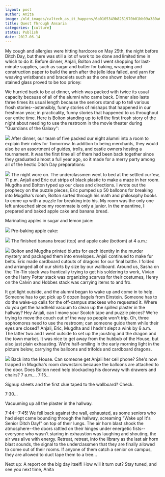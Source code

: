 ```yaml
---
layout: post
author: Anita
image: /old_images/caltech_as_it_happens/6a0105349b8251970b01bb09a380a6970d.jpg
title: Quest Through Amsaria
categories: [culture]
status: Publish
date: 2017-06-14
---
```


My cough and allergies were hitting hardcore on May 25th, the night before Ditch Day, but there was still a lot of work to be done and limited time in which to do it. Before dinner, Anjali, Bolton and I went shopping for last-minute supplies, such as sugar and butter for baking, wrapping and construction paper to build the arch after the jello idea failed, and yarn for weaving wristbands and bracelets such as the one shown below after stained glass proved to be too pricey:

We hurried back to be at dinner, which was packed with twice its usual capacity because of all of the alumni who came back. Dinner also lasts three times its usual length because the seniors stand up to tell various frosh stories--ostensibly, funny stories of mishaps that happened in our freshman year; in practicality, funny stories that happened to us throughout our entire time. Here is Bolton standing up to tell the first frosh story of the night about needing to use the restroom in the movie theater during "Guardians of the Galaxy":


![](/old_images/caltech_as_it_happens/6a0105349b8251970b01bb09a380ad970d.jpg)
After dinner, our team of five packed our eight alumni into a room to explain their roles for Tomorrow. In addition to being merchants, they would also be an assortment of guides, trolls, and castle owners hosting a tournament. It was the first time all of them had been back together since they graduated almost a full year ago, so it made for a merry party among all of the hectic Ditch Day preparations:


![](/old_images/caltech_as_it_happens/6a0105349b8251970b01b7c90072a0970b.jpg)
The night wore on. The underclassmen went to bed at the settled curfew, 11 p.m. Anjali and Eric cut strips of black plastic to make a maze in her room. Mugdha and Bolton typed up our clues and directions. I wrote out the prophecy on the puzzle pieces, Eric pumped up 50 balloons for breaking into Mugdha's room, Bolton sorted through his math and philosophy books to come up with a puzzle for breaking into his. My room was the only one left untouched since my roommate is only a junior. In the meantime, I prepared and baked apple cake and banana bread.

Marinating apples in sugar and lemon juice:


![](/old_images/caltech_as_it_happens/6a0105349b8251970b01bb09a380c5970d.jpg)
Pre-baking apple cake:


![](/old_images/caltech_as_it_happens/6a0105349b8251970b01b8d28a9882970c.jpg)
The finished banana bread (top) and apple cake (bottom) at 4 a.m.:


![](/old_images/caltech_as_it_happens/6a0105349b8251970b01b8d28a988a970c.jpg)
Bolton and Mugdha printed blurbs for each identity in the murder mystery and packaged them into envelopes. Anjali continued to make fur belts. Eric made cardboard cutouts of dragons for our final battle. I folded and arranged all of our shirts by size by our wallboard. Around us, Sasha on the Tin-Tin stack was frantically trying to get his soldering to work, Vivian on the Harry Potter stack was organizing scarves for their costumes, Henry on the Calvin and Hobbes stack was carrying items to and fro.

It got light outside, and the alumni began to wake up and come in to help. Someone has to get pick up 9 dozen bagels from Einstein. Someone has to do the wake-up calls for the off-campus stackees who requested it. Where do you get the handheld vacuum to clean up the spilled plaster in the hallway? Hey Anjali, can I move your Scotch tape and puzzle pieces? We're trying to move the couch out of the way so people won't trip. Oh, three sophomores need to use the restroom; can someone guide them while their eyes are closed?
Anjali, Eric, Mugdha and I hadn't slept a wink by 6 a.m. The latter two and I went outside to set up the jousting and the dragon and the town market. It was nice to get away from the hubbub of the House, but also just plain exhausting. We're half-smiling in the early morning light in the picture below, carrying the balloons and trifolds and cardboard dragons.


![](/old_images/caltech_as_it_happens/6a0105349b8251970b01b8d28a9895970c.jpg)
Back into the House. Can someone get Anjali her cell phone? She's now trapped in Mugdha's room downstairs because the balloons are attached to the door. Does Bolton need help blockading his doorway with drawers and chairs?
7 a.m.... 7:15...

Signup sheets and the first clue taped to the wallboard? Check.

7:30...

Vacuuming up all the plaster in the hallway.

7:44--7:45!
We fell back against the wall, exhausted, as some seniors who had slept came bounding through the hallway, screaming "Wake up! It's Senior Ditch Day!" on top of their lungs. The air horn blast shook the atmosphere--the doors rattled on their hinges under energetic fists--everyone who wasn't staring in exhaustion was laughing and shouting, the air was alive with energy. Retreat, retreat, into the library as the last air horn blast sounds, the signal to the underclassmen that they are finally allowed to come out of their rooms. If anyone of them catch a senior on campus, they are allowed to duct tape them to a tree...

Next up: A report on the big day itself! How will it turn out?
Stay tuned, and see you next time,
Anita
